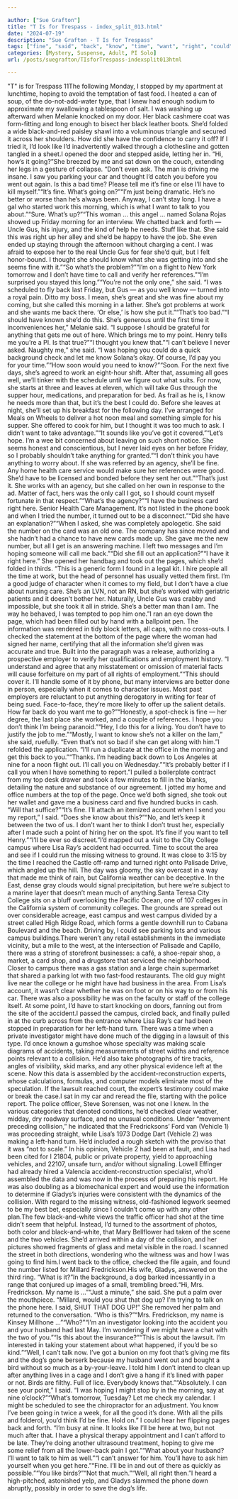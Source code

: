 ```yaml
---

author: ["Sue Grafton"]
title: "T Is for Trespass - index_split_013.html"
date: "2024-07-19"
description: "Sue Grafton - T Is for Trespass"
tags: ["fine", "said", "back", "know", "time", "want", "right", "could", "two", "college", "campus", "might", "hoping", "like", "work", "morning", "gu", "call", "anything", "get", "point", "would", "much", "think", "card"]
categories: [Mystery, Suspense, Adult, PI Solo]
url: /posts/suegrafton/TIsforTrespass-indexsplit013html

---
```



"T" is for Trespass
11The following Monday, I stopped by my apartment at lunchtime, hoping to avoid the temptation of fast food. I heated a can of soup, of the do-not-add-water type, that I knew had enough sodium to approximate my swallowing a tablespoon of salt. I was washing up afterward when Melanie knocked on my door. Her black cashmere coat was form-fitting and long enough to bisect her black leather boots. She’d folded a wide black-and-red paisley shawl into a voluminous triangle and secured it across her shoulders. How did she have the confidence to carry it off? If I tried it, I’d look like I’d inadvertently walked through a clothesline and gotten tangled in a sheet.I opened the door and stepped aside, letting her in. “Hi, how’s it going?”She breezed by me and sat down on the couch, extending her legs in a gesture of collapse. “Don’t even ask. The man is driving me insane. I saw you parking your car and thought I’d catch you before you went out again. Is this a bad time? Please tell me it’s fine or else I’ll have to kill myself.”“It’s fine. What’s going on?”“I’m just being dramatic. He’s no better or worse than he’s always been. Anyway, I can’t stay long. I have a gal who started work this morning, which is what I want to talk to you about.”“Sure. What’s up?”“This woman … this angel … named Solana Rojas showed up Friday morning for an interview. We chatted back and forth — Uncle Gus, his injury, and the kind of help he needs. Stuff like that. She said this was right up her alley and she’d be happy to have the job. She even ended up staying through the afternoon without charging a cent. I was afraid to expose her to the real Uncle Gus for fear she’d quit, but I felt honor-bound. I thought she should know what she was getting into and she seems fine with it.”“So what’s the problem?”“I’m on a flight to New York tomorrow and I don’t have time to call and verify her references.”“I’m surprised you stayed this long.”“You’re not the only one,” she said. “I was scheduled to fly back last Friday, but Gus — as you well know — turned into a royal pain. Ditto my boss. I mean, she’s great and she was fine about my coming, but she called this morning in a lather. She’s got problems at work and she wants me back there. ‘Or else,’ is how she put it.”“That’s too bad.”“I should have known she’d do this. She’s generous until the first time it inconveniences her,” Melanie said. “I suppose I should be grateful for anything that gets me out of here. Which brings me to my point. Henry tells me you’re a PI. Is that true?”“I thought you knew that.”“I can’t believe I never asked. Naughty me,” she said. “I was hoping you could do a quick background check and let me know Solana’s okay. Of course, I’d pay you for your time.”“How soon would you need to know?”“Soon. For the next five days, she’s agreed to work an eight-hour shift. After that, assuming all goes well, we’ll tinker with the schedule until we figure out what suits. For now, she starts at three and leaves at eleven, which will take Gus through the supper hour, medications, and preparation for bed. As frail as he is, I know he needs more than that, but it’s the best I could do. Before she leaves at night, she’ll set up his breakfast for the following day. I’ve arranged for Meals on Wheels to deliver a hot noon meal and something simple for his supper. She offered to cook for him, but I thought it was too much to ask. I didn’t want to take advantage.”“It sounds like you’ve got it covered.”“Let’s hope. I’m a wee bit concerned about leaving on such short notice. She seems honest and conscientious, but I never laid eyes on her before Friday, so I probably shouldn’t take anything for granted.”“I don’t think you have anything to worry about. If she was referred by an agency, she’ll be fine. Any home health care service would make sure her references were good. She’d have to be licensed and bonded before they sent her out.”“That’s just it. She works with an agency, but she called on her own in response to the ad. Matter of fact, hers was the only call I got, so I should count myself fortunate in that respect.”“What’s the agency?”“I have the business card right here. Senior Health Care Management. It’s not listed in the phone book and when I tried the number, it turned out to be a disconnect.”“Did she have an explanation?”“When I asked, she was completely apologetic. She said the number on the card was an old one. The company has since moved and she hadn’t had a chance to have new cards made up. She gave me the new number, but all I get is an answering machine. I left two messages and I’m hoping someone will call me back.”“Did she fill out an application?”“I have it right here.” She opened her handbag and took out the pages, which she’d folded in thirds. “This is a generic form I found in a legal kit. I hire people all the time at work, but the head of personnel has usually vetted them first. I’m a good judge of character when it comes to my field, but I don’t have a clue about nursing care. She’s an LVN, not an RN, but she’s worked with geriatric patients and it doesn’t bother her. Naturally, Uncle Gus was crabby and impossible, but she took it all in stride. She’s a better man than I am. The way he behaved, I was tempted to pop him one.”I ran an eye down the page, which had been filled out by hand with a ballpoint pen. The information was rendered in tidy block letters, all caps, with no cross-outs. I checked the statement at the bottom of the page where the woman had signed her name, certifying that all the information she’d given was accurate and true. Built into the paragraph was a release, authorizing a prospective employer to verify her qualifications and employment history. “I understand and agree that any misstatement or omission of material facts will cause forfeiture on my part of all rights of employment.”“This should cover it. I’ll handle some of it by phone, but many interviews are better done in person, especially when it comes to character issues. Most past employers are reluctant to put anything derogatory in writing for fear of being sued. Face-to-face, they’re more likely to offer up the salient details. How far back do you want me to go?”“Honestly, a spot-check is fine — her degree, the last place she worked, and a couple of references. I hope you don’t think I’m being paranoid.”“Hey, I do this for a living. You don’t have to justify the job to me.”“Mostly, I want to know she’s not a killer on the lam,” she said, ruefully. “Even that’s not so bad if she can get along with him.”I refolded the application. “I’ll run a duplicate at the office in the morning and get this back to you.”“Thanks. I’m heading back down to Los Angeles at nine for a noon flight out. I’ll call you on Wednesday.”“It’s probably better if I call you when I have something to report.”I pulled a boilerplate contract from my top desk drawer and took a few minutes to fill in the blanks, detailing the nature and substance of our agreement. I jotted my home and office numbers at the top of the page. Once we’d both signed, she took out her wallet and gave me a business card and five hundred bucks in cash. “Will that suffice?”“It’s fine. I’ll attach an itemized account when I send you my report,” I said. “Does she know about this?”“No, and let’s keep it between the two of us. I don’t want her to think I don’t trust her, especially after I made such a point of hiring her on the spot. It’s fine if you want to tell Henry.”“I’ll be ever so discreet.”I’d mapped out a visit to the City College campus where Lisa Ray’s accident had occurred. Time to scout the area and see if I could run the missing witness to ground. It was close to 3:15 by the time I reached the Castle off-ramp and turned right onto Palisade Drive, which angled up the hill. The day was gloomy, the sky overcast in a way that made me think of rain, but California weather can be deceptive. In the East, dense gray clouds would signal precipitation, but here we’re subject to a marine layer that doesn’t mean much of anything.Santa Teresa City College sits on a bluff overlooking the Pacific Ocean, one of 107 colleges in the California system of community colleges. The grounds are spread out over considerable acreage, east campus and west campus divided by a street called High Ridge Road, which forms a gentle downhill run to Cabana Boulevard and the beach. Driving by, I could see parking lots and various campus buildings.There weren’t any retail establishments in the immediate vicinity, but a mile to the west, at the intersection of Palisade and Capillo, there was a string of storefront businesses: a café, a shoe-repair shop, a market, a card shop, and a drugstore that serviced the neighborhood. Closer to campus there was a gas station and a large chain supermarket that shared a parking lot with two fast-food restaurants. The old guy might live near the college or he might have had business in the area. From Lisa’s account, it wasn’t clear whether he was on foot or on his way to or from his car. There was also a possibility he was on the faculty or staff of the college itself. At some point, I’d have to start knocking on doors, fanning out from the site of the accident.I passed the campus, circled back, and finally pulled in at the curb across from the entrance where Lisa Ray’s car had been stopped in preparation for her left-hand turn. There was a time when a private investigator might have done much of the digging in a lawsuit of this type. I’d once known a gumshoe whose specialty was making scale diagrams of accidents, taking measurements of street widths and reference points relevant to a collision. He’d also take photographs of tire tracks, angles of visibility, skid marks, and any other physical evidence left at the scene. Now this data is assembled by the accident-reconstruction experts, whose calculations, formulas, and computer models eliminate most of the speculation. If the lawsuit reached court, the expert’s testimony could make or break the case.I sat in my car and reread the file, starting with the police report. The police officer, Steve Sorensen, was not one I knew. In the various categories that denoted conditions, he’d checked clear weather, midday, dry roadway surface, and no unusual conditions. Under “movement preceding collision,” he indicated that the Fredricksons’ Ford van (Vehicle 1) was proceeding straight, while Lisa’s 1973 Dodge Dart (Vehicle 2) was making a left-hand turn. He’d included a rough sketch with the proviso that it was “not to scale.” In his opinion, Vehicle 2 had been at fault, and Lisa had been cited for I 21804, public or private property, yield to approaching vehicles, and 22107, unsafe turn, and/or without signaling. Lowell Effinger had already hired a Valencia accident-reconstruction specialist, who’d assembled the data and was now in the process of preparing his report. He was also doubling as a biomechanical expert and would use the information to determine if Gladys’s injuries were consistent with the dynamics of the collision. With regard to the missing witness, old-fashioned legwork seemed to be my best bet, especially since I couldn’t come up with any other plan.The few black-and-white views the traffic officer had shot at the time didn’t seem that helpful. Instead, I’d turned to the assortment of photos, both color and black-and-white, that Mary Bellflower had taken of the scene and the two vehicles. She’d arrived within a day of the collision, and her pictures showed fragments of glass and metal visible in the road. I scanned the street in both directions, wondering who the witness was and how I was going to find him.I went back to the office, checked the file again, and found the number listed for Millard Fredrickson.His wife, Gladys, answered on the third ring. “What is it?”In the background, a dog barked incessantly in a range that conjured up images of a small, trembling breed.“Hi, Mrs. Fredrickson. My name is …”“Just a minute,” she said. She put a palm over the mouthpiece. “Millard, would you shut that dog up? I’m trying to talk on the phone here. I said, SHUT THAT DOG UP!” She removed her palm and returned to the conversation. “Who is this?”“Mrs. Fredrickson, my name is Kinsey Millhone …”“Who?”“I’m an investigator looking into the accident you and your husband had last May. I’m wondering if we might have a chat with the two of you.”“Is this about the insurance?”“This is about the lawsuit. I’m interested in taking your statement about what happened, if you’d be so kind.”“Well, I can’t talk now. I’ve got a bunion on my foot that’s giving me fits and the dog’s gone berserk because my husband went out and bought a bird without so much as a by-your-leave. I told him I don’t intend to clean up after anything lives in a cage and I don’t give a hang if it’s lined with paper or not. Birds are filthy. Full of lice. Everybody knows that.”“Absolutely. I can see your point,” I said. “I was hoping I might stop by in the morning, say at nine o’clock?”“What’s tomorrow, Tuesday? Let me check my calendar. I might be scheduled to see the chiropractor for an adjustment. You know I’ve been going in twice a week, for all the good it’s done. With all the pills and folderol, you’d think I’d be fine. Hold on.” I could hear her flipping pages back and forth. “I’m busy at nine. It looks like I’ll be here at two, but not much after that. I have a physical therapy appointment and I can’t afford to be late. They’re doing another ultrasound treatment, hoping to give me some relief from all the lower-back pain I got.”“What about your husband? I’ll want to talk to him as well.”“I can’t answer for him. You’ll have to ask him yourself when you get here.”“Fine. I’ll be in and out of there as quickly as possible.”“You like birds?”“Not that much.”“Well, all right then.”I heard a high-pitched, astonished yelp, and Gladys slammed the phone down abruptly, possibly in order to save the dog’s life.
